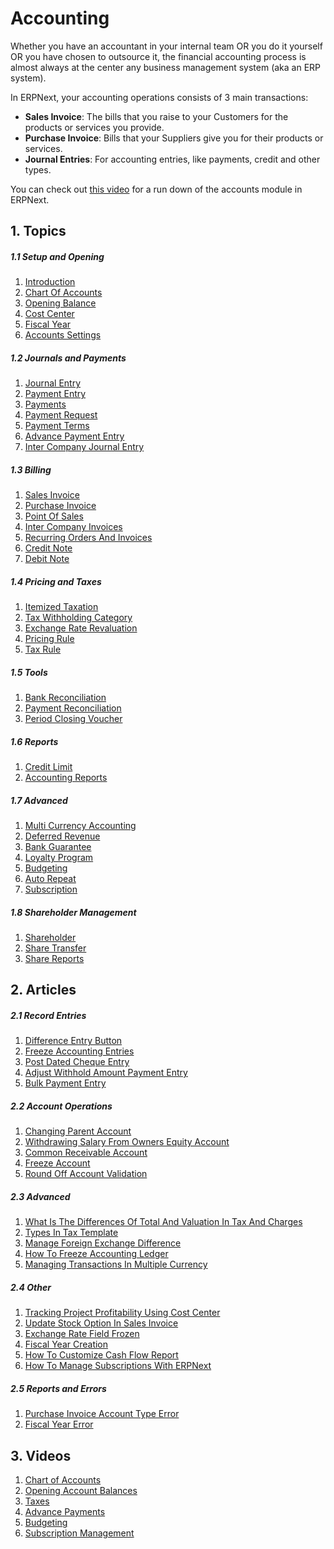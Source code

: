 <!-- add-breadcrumbs -->
# Accounting

Whether you have an accountant in your internal team OR you do it yourself OR you have chosen to outsource it, the financial accounting process is almost always at the center any business management system (aka an ERP system).

In ERPNext, your accounting operations consists of 3 main transactions:

  * **Sales Invoice**: The bills that you raise to your Customers for the products or services you provide.
  * **Purchase Invoice**: Bills that your Suppliers give you for their products or services.
  * **Journal Entries**: For accounting entries, like payments, credit and other types.

You can check out [this video](https://www.youtube.com/watch?v=5wjollWN0OA) for a run down of the accounts module in ERPNext.

## 1. Topics

##### 1.1 Setup and Opening
1. [Introduction](/docs/user/manual/en/accounts/accounting-entries)
1. [Chart Of Accounts](/docs/user/manual/en/accounts/chart-of-accounts)
1. [Opening Balance](/docs/user/manual/en/accounts/opening-accounts)
1. [Cost Center](/docs/user/manual/en/accounts/cost-center)
1. [Fiscal Year](/docs/user/manual/en/accounts/fiscal-year)
1. [Accounts Settings](/docs/user/manual/en/accounts/accounts-settings)

##### 1.2 Journals and Payments
1. [Journal Entry](/docs/user/manual/en/accounts/journal-entry)
1. [Payment Entry](/docs/user/manual/en/accounts/payment-entry)
1. [Payments](/docs/user/manual/en/accounts/payments)
1. [Payment Request](/docs/user/manual/en/accounts/payment-request)
1. [Payment Terms](/docs/user/manual/en/accounts/payment-terms)
1. [Advance Payment Entry](/docs/user/manual/en/accounts/advance-payment-entry)
1. [Inter Company Journal Entry](/docs/user/manual/en/accounts/inter-company-journal-entry)

##### 1.3 Billing
1. [Sales Invoice](/docs/user/manual/en/accounts/sales-invoice)
1. [Purchase Invoice](/docs/user/manual/en/accounts/purchase-invoice)
1. [Point Of Sales](/docs/user/manual/en/accounts/point-of-sales)
1. [Inter Company Invoices](/docs/user/manual/en/accounts/inter-company-invoices)
1. [Recurring Orders And Invoices](/docs/user/manual/en/accounts/recurring-orders-and-invoices)
1. [Credit Note](/docs/user/manual/en/accounts/credit-note)
1. [Debit Note](/docs/user/manual/en/accounts/debit-note)

##### 1.4 Pricing and Taxes
1. [Itemized Taxation](/docs/user/manual/en/accounts/item-wise-taxation)
1. [Tax Withholding Category](/docs/user/manual/en/accounts/tax-withholding-category)
1. [Exchange Rate Revaluation](/docs/user/manual/en/accounts/exchange-rate-revaluation)
1. [Pricing Rule](/docs/user/manual/en/accounts/pricing-rule)
1. [Tax Rule](/docs/user/manual/en/accounts/tax-rule)

##### 1.5 Tools
1. [Bank Reconciliation](/docs/user/manual/en/accounts/bank-reconciliation)
1. [Payment Reconciliation](/docs/user/manual/en/accounts/payment-reconciliation)
1. [Period Closing Voucher](/docs/user/manual/en/accounts/period-closing-voucher)

##### 1.6 Reports
1. [Credit Limit](/docs/user/manual/en/accounts/credit-limit)
1. [Accounting Reports](/docs/user/manual/en/accounts/accounting-reports)

##### 1.7 Advanced
1. [Multi Currency Accounting](/docs/user/manual/en/accounts/multi-currency-accounting)
1. [Deferred Revenue](/docs/user/manual/en/accounts/deferred-revenue)
1. [Bank Guarantee](/docs/user/manual/en/accounts/bank-guarantee)
1. [Loyalty Program](/docs/user/manual/en/accounts/loyalty-program)
1. [Budgeting](/docs/user/manual/en/accounts/budgeting)
1. [Auto Repeat](/docs/user/manual/en/accounts/auto_repeat)
1. [Subscription](/docs/user/manual/en/accounts/subscription)

##### 1.8 Shareholder Management
1. [Shareholder](/docs/user/manual/en/accounts/shareholder)
1. [Share Transfer](/docs/user/manual/en/accounts/share-transfer)
1. [Share Reports](/docs/user/manual/en/accounts/share-reports)

## 2. Articles
##### 2.1 Record Entries
1. [Difference Entry Button](/docs/user/manual/en/accounts/articles/difference-entry-button)
1. [Freeze Accounting Entries](/docs/user/manual/en/accounts/articles/freeze-accounting-entries)
1. [Post Dated Cheque Entry](/docs/user/manual/en/accounts/articles/post-dated-cheque-entry)
1. [Adjust Withhold Amount Payment Entry](/docs/user/manual/en/accounts/articles/adjust-withhold-amount-payment-entry)
1. [Bulk Payment Entry](/docs/user/manual/en/accounts/articles/bulk-payment-entry)

##### 2.2 Account Operations
1. [Changing Parent Account](/docs/user/manual/en/accounts/articles/changing-parent-account)
1. [Withdrawing Salary From Owners Equity Account](/docs/user/manual/en/accounts/articles/withdrawing-salary-from-owners-equity-account)
1. [Common Receivable Account](/docs/user/manual/en/accounts/articles/common-receivable-account)
1. [Freeze Account](/docs/user/manual/en/accounts/articles/freeze-account)
1. [Round Off Account Validation](/docs/user/manual/en/accounts/articles/round-off-account-validation)

##### 2.3 Advanced
1. [What Is The Differences Of Total And Valuation In Tax And Charges](/docs/user/manual/en/accounts/articles/what-is-the-differences-of-total-and-valuation-in-tax-and-charges)
1. [Types In Tax Template](/docs/user/manual/en/accounts/articles/types-in-tax-template)
1. [Manage Foreign Exchange Difference](/docs/user/manual/en/accounts/articles/manage-foreign-exchange-difference)
1. [How To Freeze Accounting Ledger](/docs/user/manual/en/accounts/articles/how-to-freeze-accounting-ledger)
1. [Managing Transactions In Multiple Currency](/docs/user/manual/en/accounts/articles/managing-transactions-in-multiple-currency)

##### 2.4 Other
1. [Tracking Project Profitability Using Cost Center](/docs/user/manual/en/accounts/articles/tracking-project-profitability-using-cost-center)
1. [Update Stock Option In Sales Invoice](/docs/user/manual/en/accounts/articles/update-stock-option-in-sales-invoice)
1. [Exchange Rate Field Frozen](/docs/user/manual/en/accounts/articles/exchange-rate-field-frozen)
1. [Fiscal Year Creation](/docs/user/manual/en/accounts/articles/fiscal-year-creation)
1. [How To Customize Cash Flow Report](/docs/user/manual/en/accounts/articles/how-to-customise-cash-flow-report)
1. [How To Manage Subscriptions With ERPNext](/docs/user/manual/en/accounts/articles/how-to-manage-subscriptions-with-erpnext)

##### 2.5 Reports and Errors
1. [Purchase Invoice Account Type Error](/docs/user/manual/en/accounts/articles/purchase-invoice-account-type-error)
1. [Fiscal Year Error](/docs/user/manual/en/accounts/articles/fiscal-year-error)

## 3. Videos
1. [Chart of Accounts](/docs/user/videos/learn/chart-of-accounts.html)
1. [Opening Account Balances](/docs/user/videos/learn/opening-account-balances.html)
1. [Taxes](/docs/user/videos/learn/taxes.html)
1. [Advance Payments](/docs/user/videos/learn/advance-payments.html)
1. [Budgeting](/docs/user/videos/learn/budgeting.html)
1. [Subscription Management](/docs/user/videos/learn/subscription.html)

